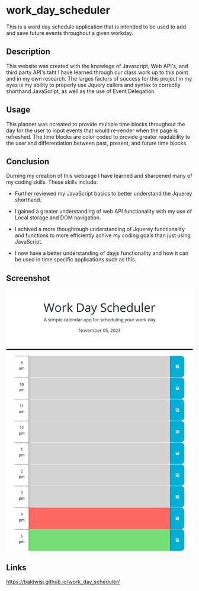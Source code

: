 # work_day_scheduler
This is a word day schedule application that is intended to be used to add and save future events throughout a given workday.

## Description
This website was created with the knowlege of Javascript, Web API's, and third party API's taht I have learned through our class work up to this point and in my own research. The larges factors of success for this project in my eyes is my ability to properly use Jquery callers and syntax to correctly shorthand JavaScript, as well as the use of Event Delegation.

## Usage
This planner was ncreated to provide multiple time blocks throughout the day for the user to input events that would re-render when the page is refreshed. The time blocks are color coded to provide greater readability to the user and differentiation between past, present, and future time blocks.

## Conclusion
Durning my creation of this webpage I have learned and sharpened many of my coding skills. These skills include:

* Further reviewed my JavaScript basics to better understand the Jquerey shorthand.

* I gained a greater understanding of web API functionality with my use of Local storage and DOM navigation.

* I achived a more thoughrough understanding of Jquerey functionality and functions to more efficiently achive my coding goals than just using JavaScript.

* I now have a better understanding of dayjs functionality and how it can be used in time specific applications such as this.

## Screenshot
![Full-Screenshot](./assets/images/work_day_scheduler_screenshot.png)

## Links
https://baldwisj.github.io/work_day_scheduler/